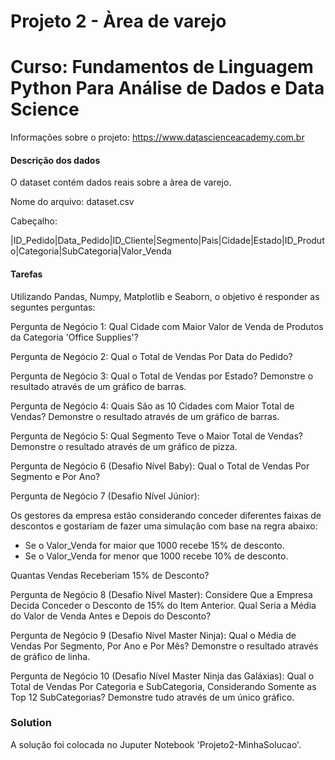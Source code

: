 # Projeto 2 - Àrea de varejo
# Curso: Fundamentos de Linguagem Python Para Análise de Dados e Data Science
Informações sobre o projeto: https://www.datascienceacademy.com.br

#### Descrição dos dados

O dataset contém dados reais sobre a àrea de varejo.

Nome do arquivo: dataset.csv

Cabeçalho:

|ID_Pedido|Data_Pedido|ID_Cliente|Segmento|Pais|Cidade|Estado|ID_Produto|Categoria|SubCategoria|Valor_Venda

#### Tarefas

 Utilizando Pandas, Numpy, Matplotlib e Seaborn, o objetivo é responder as seguntes perguntas:

Pergunta de Negócio 1:
Qual Cidade com Maior Valor de Venda de Produtos da Categoria 'Office Supplies'?

Pergunta de Negócio 2:
Qual o Total de Vendas Por Data do Pedido?

Pergunta de Negócio 3:
Qual o Total de Vendas por Estado?
Demonstre o resultado através de um gráfico de barras.

Pergunta de Negócio 4:
Quais São as 10 Cidades com Maior Total de Vendas?
Demonstre o resultado através de um gráfico de barras.

Pergunta de Negócio 5:
Qual Segmento Teve o Maior Total de Vendas?
Demonstre o resultado através de um gráfico de pizza.

Pergunta de Negócio 6 (Desafio Nível Baby):
Qual o Total de Vendas Por Segmento e Por Ano?

Pergunta de Negócio 7 (Desafio Nível Júnior):

Os gestores da empresa estão considerando conceder diferentes faixas de descontos e gostariam de fazer uma simulação com base na regra abaixo:
- Se o Valor_Venda for maior que 1000 recebe 15% de desconto.
- Se o Valor_Venda for menor que 1000 recebe 10% de desconto.

Quantas Vendas Receberiam 15% de Desconto?

Pergunta de Negócio 8 (Desafio Nível Master):
Considere Que a Empresa Decida Conceder o Desconto de 15% do Item Anterior. Qual Seria a Média do Valor de Venda Antes e Depois do Desconto?

Pergunta de Negócio 9 (Desafio Nível Master Ninja):
Qual o Média de Vendas Por Segmento, Por Ano e Por Mês?
Demonstre o resultado através de gráfico de linha.

Pergunta de Negócio 10 (Desafio Nível Master Ninja das Galáxias):
Qual o Total de Vendas Por Categoria e SubCategoria, Considerando Somente as Top 12 SubCategorias? 
Demonstre tudo através de um único gráfico.

### Solution

A solução foi colocada no Juputer Notebook 'Projeto2-MinhaSolucao'.
